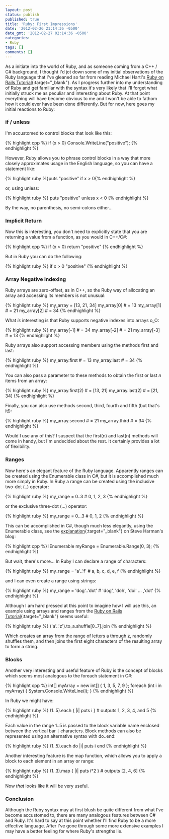 ```yaml
---
layout: post
status: publish
published: true
title: 'Ruby: First Impressions'
date: '2012-02-26 21:14:36 -0500'
date_gmt: '2012-02-27 02:14:36 -0500'
categories:
- Ruby
tags: []
comments: []
---
```

As a initiate into the world of Ruby, and as someone coming from a C++ / C# background, I thought I'd jot down some of my initial observations of the Ruby language that I've gleaned so far from reading Michael Hartl's [Ruby on Rails Tutorial](https://www.railstutorial.org/book "Ruby on Rails Tutorial"){:target="_blank"}. As I progress further into my understanding of Ruby and get familiar with the syntax it's very likely that I'll forget what initially struck me as peculiar and interesting about Ruby. At that point everything will have become obvious to me and I won't be able to fathom how it could ever have been done differently. But for now, here goes my initial reactions to Ruby:

### if / unless

I'm accustomed to control blocks that look like this:

{% highlight cpp %}
if (x > 0)
  Console.WriteLine("positive");
{% endhighlight %}

However, Ruby allows you to phrase control blocks in a way that more closely approximates usage in the English language, so you can have a statement like:

{% highlight ruby %}puts "positive" if x > 0{% endhighlight %}

or, using unless:

{% highlight ruby %}
puts "positive" unless x < 0
{% endhighlight %}

By the way, no parenthesis, no semi-colons either...

### Implicit Return

Now this is interesting, you don't need to explicitly state that you are returning a value from a function, as you would in C++/C#:

{% highlight cpp %}
if (x > 0)
  return "positive"
{% endhighlight %}

But in Ruby you can do the following:

{% highlight ruby %}
if x > 0
  "positive"
{% endhighlight %}

### Array Negative Indexing

Ruby arrays are zero-offset, as in C++, so the Ruby way of allocating an array and accessing its members is not unusual:

{% highlight ruby %}
my_array = [13, 21, 34]
my_array[0] # = 13
my_array[1] # = 21
my_array[2] # = 34
{% endhighlight %}

What *is* interesting is that Ruby supports negative indexes into arrays o_O:

{% highlight ruby %}
my_array[-1] # = 34
my_array[-2] # = 21
my_array[-3] # = 13
{% endhighlight %}

Ruby arrays also support accessing members using the methods first and last:

{% highlight ruby %}
my_array.first # = 13
my_array.last  # = 34
{% endhighlight %}

You can also pass a parameter to these methods to obtain the first or last *n* items from an array:

{% highlight ruby %}
my_array.first(2) # = [13, 21]
my_array.last(2)  # = [21, 34]
{% endhighlight %}

Finally, you can also use methods second, third, fourth and fifth (but that's it!):

{% highlight ruby %}
my_array.second # = 21
my_array.third  # = 34
{% endhighlight %}

Would I use any of this? I suspect that the first(n) and last(n) methods will come in handy, but I'm undecided about the rest. It certainly provides a lot of flexibility.

### Ranges

Now here's an elegant feature of the Ruby language. Apparently ranges can be created using the Enumerable class in C#, but it is accomplished much more simply in Ruby.
In Ruby a range can be created using the inclusive two-dot (..) operator:

{% highlight ruby %}
my_range = 0..3 # 0, 1, 2, 3
{% endhighlight %}

or the exclusive three-dot (...) operator:

{% highlight ruby %}
my_range = 0...3 # 0, 1, 2
{% endhighlight %}

This can be accomplished in C#, though much less elegantly, using the Enumerable class, see the [explanation](https://stevenharman.net/ "explanation"){:target="_blank"} on Steve Harman's blog:

{% highlight cpp %}
IEnumerable myRange = Enumerable.Range(0, 3);
{% endhighlight %}

But wait, there's more... In Ruby I can declare a range of characters:

{% highlight ruby %}
my_range = 'a'..'f' # a, b, c, d, e, f
{% endhighlight %}

and I can even create a range using strings:

{% highlight ruby %}
my_range = 'dog'..'dot' # 'dog', 'doh', 'doi' ... ,'dot'
{% endhighlight %}

Although I am hard pressed at this point to imagine how I will use this, an example using arrays and ranges from the [Ruby on Rails Tutorial](https://www.railstutorial.org/book/rails_flavored_ruby#sec-arrays_and_ranges "Ruby on Rails Tutorial"){:target="_blank"} seems useful:

{% highlight ruby %}
('a'..'z').to_a.shuffle[0..7].join
{% endhighlight %}

Which creates an array from the range of letters a through z, randomly shuffles them, and then joins the first eight characters of the resulting array to form a string.

### Blocks

Another very interesting and useful feature of Ruby is the concept of blocks which seems most analogous to the foreach statement in C#:

{% highlight cpp %}
int[] myArray = new int[] { 1, 3, 5, 7, 9 };
foreach (int i in myArray)
{
  System.Console.WriteLine(i);
}
{% endhighlight %}

In Ruby we might have:

{% highlight ruby %}
(1..5).each { |i| puts i } # outputs 1, 2, 3, 4, and 5
{% endhighlight %}

Each value in the range 1..5 is passed to the block variable name enclosed between the vertical bar `|` characters. Block methods can also be represented using an alternative syntax with do..end:

{% highlight ruby %}
(1..5).each do |i|
  puts i
end
{% endhighlight %}

Another interesting feature is the map function, which allows you to apply a block to each element in an array or range:

{% highlight ruby %}
(1..3).map { |i| puts i*2 } # outputs [2, 4, 6]
{% endhighlight %}

Now *that* looks like it will be very useful.

### Conclusion

Although the Ruby syntax may at first blush be quite different from what I've become accustomed to, there are many analogous features between C# and Ruby. It's hard to say at this point whether I'll find Ruby to be a more effective language. After I've gone through some more extensive examples I may have a better feeling for where Ruby's strengths lie.
